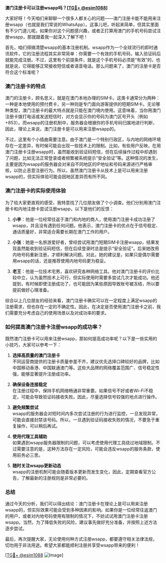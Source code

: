 **澳门注册卡可以注册wsapp吗？[[TG💪+ @esim1088](https://t.me/s/esim1088)]**

大家好呀！今天咱们来聊聊一个很多人都关心的问题——澳门注册卡能不能用来注册wsapp（也就是我们常说的WhatsApp）。这事儿吧，听起来简单，但其实里面有不少门道儿呢。如果你对这个问题感兴趣，或者正打算用澳门的手机号码尝试注册wsapp，那就跟着我一起深入了解下吧！

首先，咱们得搞清楚wsapp的基本注册机制。wsapp作为一个全球流行的即时通讯软件，它的注册流程其实非常简单：你需要一个有效的手机号码，输入验证码后就能完成注册。不过，这里有个前提条件，就是这个手机号码必须是“有效”的，也就是说，它得能够正常接收短信或者语音电话。那么问题来了，澳门的注册卡是否符合这个标准呢？

### 澳门注册卡的特点

澳门的注册卡，顾名思义，就是在澳门本地办理的SIM卡。这类卡通常分为两种：一种是本地使用的预付费卡，另一种则是专门面向游客提供的短期SIM卡。无论哪种类型，澳门注册卡的最大特点就是只能在澳门境内使用。这意味着，当你用澳门注册卡拨打电话或发送短信时，对方会显示你的号码为澳门区号开头（例如+853）。而wsapp的注册机制中，服务器会根据你的手机号码归属地进行判断，因此，理论上来说，澳门注册卡是可以用来注册wsapp的。

不过，这里有个小插曲需要注意。由于澳门是一个特别行政区，与内地的网络环境存在一定差异，有时候可能会出现一些技术上的限制。比如，有些用户反映，在用澳门注册卡注册wsapp时，虽然能收到验证码短信，但在后续操作过程中却遇到了问题，比如无法正常登录或者频繁被系统提示“安全验证”等。这种情况的发生，主要是因为wsapp的服务器会对来自不同地区的IP地址和号码来源进行严格审核，以防止恶意注册行为。所以，虽然澳门注册卡从技术上是可以用来注册wsapp的，但实际体验可能会因地区差异而有所不同。

### 澳门注册卡的实际使用体验

为了给大家更直观的感受，我特意找了几位朋友做了个小调查。他们分别用澳门注册卡和内地注册卡尝试注册wsapp，以下是他们的反馈：

1. **小李**：他是一位经常往返于澳门和内地的商人，使用澳门注册卡成功注册了wsapp，并且没有遇到任何问题。他表示，澳门注册卡的优点在于信号稳定、通话质量好，非常适合需要长期在澳门工作的用户。
   
2. **小张**：她是一名旅游爱好者，曾经尝试用澳门短期SIM卡注册wsapp，结果发现虽然能收到验证码短信，但在后续登录时总是提示“安全验证”。后来她改用内地号码重新注册，才顺利解决问题。对此，她的建议是，如果只是偶尔需要用wsapp的话，还是推荐使用内地号码更为稳妥。

3. **老王**：他是一位技术宅男，喜欢研究各种网络工具。他对澳门注册卡的评价比较中立，认为虽然技术上可行，但实际使用时需要多尝试几次才能成功。他还提到，有时候即使注册成功了，也可能因为某些原因导致账号被冻结，所以要提前做好心理准备。

综合以上几位朋友的经验来看，澳门注册卡确实可以在一定程度上满足wsapp的注册需求，但也存在一定的不确定性。因此，在决定是否使用澳门注册卡之前，我们需要充分考虑自己的使用场景以及对成功率的要求。

### 如何提高澳门注册卡注册wsapp的成功率？

既然澳门注册卡可以用来注册wsapp，那如何提高成功率呢？以下是一些实用的小技巧，大家可以参考一下：

1. **选择高质量的澳门注册卡**  
   不同运营商提供的注册卡质量参差不齐，建议优先选择口碑较好的品牌，比如中国移动香港、中国联通澳门等。这些大品牌的网络覆盖范围广、信号稳定性强，能够显著提升注册成功率。

2. **确保设备连接稳定**  
   在注册过程中，保持手机网络畅通非常重要。如果信号不好或者Wi-Fi不稳定，可能会导致验证码接收失败。因此，尽量选择信号较强的地点进行操作。

3. **避免频繁尝试**  
   wsapp的服务器会对短时间内多次尝试注册的行为进行监控，一旦发现异常，可能会直接封禁该号码。所以，一旦遇到验证码接收失败的情况，不要急于重复操作，可以稍后再试。

4. **使用代理工具辅助**  
   如果遇到wsapp服务器限制的问题，可以考虑使用代理工具绕过地域限制。不过需要注意的是，这种方法存在一定风险，可能会违反wsapp的服务条款，使用前务必三思。

5. **随时关注wsapp更新动态**  
   wsapp的注册机制可能会随着版本更新而发生变化，因此，定期查看官方公告，了解最新的注册规则是非常必要的。

### 总结

通过今天的分析，我们可以得出结论：澳门注册卡在理论上是可以用来注册wsapp的，但实际效果可能会受到多种因素的影响。如果你是一位经常往返澳门的用户，或者对内地号码使用有限制的情况下，不妨试试用澳门注册卡注册wsapp。当然，为了降低失败的风险，建议事先做好充分准备，并按照上述方法逐步尝试。

最后，再次提醒大家，无论使用何种方式注册wsapp，都要遵守相关法律法规，切勿用于非法用途。希望大家都能顺利注册并享受wsapp带来的便利！

[[TG💪+ @esim1088](https://t.me/s/esim1088) ![Image](https://i.postimg.cc/4NQfJmqS/Snipaste-2025-05-13-00-14-12.png)]